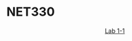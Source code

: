 # NET330

<html>
<header>
<a href = "https://github.com/seabar24/NET330/wiki/Lab-1%E2%80%901"> Lab 1-1</a>
</header>
</html>
